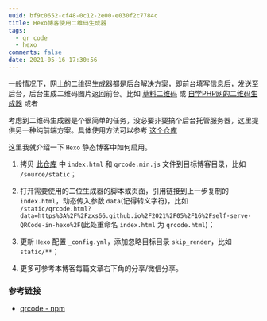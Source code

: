 ```yaml
---
uuid: bf9c0652-cf48-0c12-2e00-e030f2c7784c
title: Hexo博客使用二维码生成器
tags:
  - qr code
  - hexo
comments: false
date: 2021-05-16 17:30:56
---
```


一般情况下，网上的二维码生成器都是后台解决方案，即前台填写信息后，发送至后台，后台生成二维码图片返回前台。比如 [草料二维码](https://cli.im) 或 [自学PHP网的二维码生成器](https://zixuephp.net/inc/qrcode_img.php?url=https://zxs66.github.io) 或者

考虑到二维码生成器是个很简单的任务，没必要非要搞个后台托管服务器，这里提供另一种纯前端方案。具体使用方法可以参考 [这个仓库](https://github.com/ZXS66/qrcode-web)

这里我就介绍一下 `Hexo` 静态博客中如何启用。

1. 拷贝 [此仓库](https://github.com/ZXS66/qrcode-web) 中 `index.html` 和 `qrcode.min.js` 文件到目标博客目录，比如 `/source/static`；

2. 打开需要使用的二位生成器的脚本或页面，引用链接到上一步复制的 `index.html`，动态传入参数 `data`(记得转义字符)，比如 `/static/qrcode.html?data=https%3A%2F%2Fzxs66.github.io%2F2021%2F05%2F16%2Fself-serve-QRCode-in-hexo%2F`(此处重命名 `index.html` 为 `qrcode.html`)；

3. 更新 `Hexo` 配置 `_config.yml`，添加忽略目标目录 `skip_render`，比如 `static/**`；

4. 更多可参考本博客每篇文章右下角的分享/微信分享。

### 参考链接

- [qrcode - npm](https://www.npmjs.com/package/qrcode)
